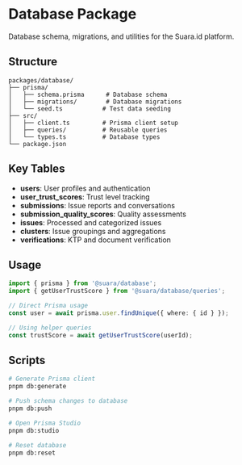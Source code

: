 # Database Package

Database schema, migrations, and utilities for the Suara.id platform.

## Structure

```
packages/database/
├── prisma/
│   ├── schema.prisma      # Database schema
│   ├── migrations/        # Database migrations
│   └── seed.ts           # Test data seeding
├── src/
│   ├── client.ts         # Prisma client setup
│   ├── queries/          # Reusable queries
│   └── types.ts          # Database types
└── package.json
```

## Key Tables

- **users**: User profiles and authentication
- **user_trust_scores**: Trust level tracking
- **submissions**: Issue reports and conversations
- **submission_quality_scores**: Quality assessments
- **issues**: Processed and categorized issues
- **clusters**: Issue groupings and aggregations
- **verifications**: KTP and document verification

## Usage

```typescript
import { prisma } from '@suara/database';
import { getUserTrustScore } from '@suara/database/queries';

// Direct Prisma usage
const user = await prisma.user.findUnique({ where: { id } });

// Using helper queries
const trustScore = await getUserTrustScore(userId);
```

## Scripts

```bash
# Generate Prisma client
pnpm db:generate

# Push schema changes to database
pnpm db:push

# Open Prisma Studio
pnpm db:studio

# Reset database
pnpm db:reset
```